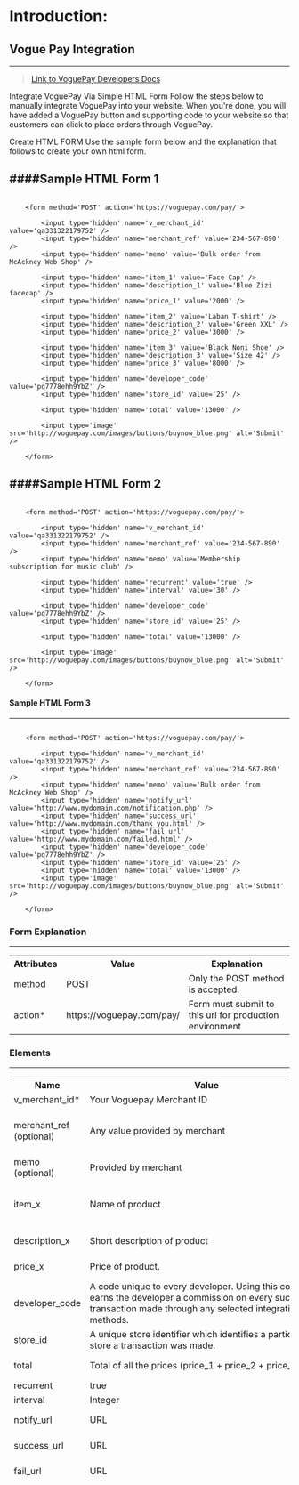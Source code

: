 # Introduction:

## Vogue Pay Integration
------------------------

> [Link to VoguePay Developers Docs](https://voguepay.com/developers "VoguePay's Homepage")



Integrate VoguePay Via Simple HTML Form
Follow the steps below to manually integrate VoguePay into your website. When you're done, you will have added a VoguePay button and supporting code to your website so that customers can click to place orders through VoguePay.

Create HTML FORM
Use the sample form below and the explanation that follows to create your own html form.

####Sample HTML Form 1
----------------------

```
    
    <form method='POST' action='https://voguepay.com/pay/'>
    
        <input type='hidden' name='v_merchant_id' value='qa331322179752' />
        <input type='hidden' name='merchant_ref' value='234-567-890' />
        <input type='hidden' name='memo' value='Bulk order from McAckney Web Shop' />
        
        <input type='hidden' name='item_1' value='Face Cap' />
        <input type='hidden' name='description_1' value='Blue Zizi facecap' />
        <input type='hidden' name='price_1' value='2000' />
        
        <input type='hidden' name='item_2' value='Laban T-shirt' />
        <input type='hidden' name='description_2' value='Green XXL' />
        <input type='hidden' name='price_2' value='3000' />
        
        <input type='hidden' name='item_3' value='Black Noni Shoe' />
        <input type='hidden' name='description_3' value='Size 42' />
        <input type='hidden' name='price_3' value='8000' />
        
        <input type='hidden' name='developer_code' value='pq7778ehh9YbZ' />
        <input type='hidden' name='store_id' value='25' />
        
        <input type='hidden' name='total' value='13000' />
        
        <input type='image' src='http://voguepay.com/images/buttons/buynow_blue.png' alt='Submit' />
    
    </form>
```




####Sample HTML Form 2
-----------------------

``` 

    <form method='POST' action='https://voguepay.com/pay/'>
    
        <input type='hidden' name='v_merchant_id' value='qa331322179752' />
        <input type='hidden' name='merchant_ref' value='234-567-890' />
        <input type='hidden' name='memo' value='Membership subscription for music club' />
        
        <input type='hidden' name='recurrent' value='true' />
        <input type='hidden' name='interval' value='30' />
        
        <input type='hidden' name='developer_code' value='pq7778ehh9YbZ' />
        <input type='hidden' name='store_id' value='25' />
        
        <input type='hidden' name='total' value='13000' />
        
        <input type='image' src='http://voguepay.com/images/buttons/buynow_blue.png' alt='Submit' />
        
    </form>
```


#### Sample HTML Form 3
-----------------------

``` 

    <form method='POST' action='https://voguepay.com/pay/'>
    
        <input type='hidden' name='v_merchant_id' value='qa331322179752' />
        <input type='hidden' name='merchant_ref' value='234-567-890' />
        <input type='hidden' name='memo' value='Bulk order from McAckney Web Shop' />
        <input type='hidden' name='notify_url' value='http://www.mydomain.com/notification.php' />
        <input type='hidden' name='success_url' value='http://www.mydomain.com/thank_you.html' />
        <input type='hidden' name='fail_url' value='http://www.mydomain.com/failed.html' />
        <input type='hidden' name='developer_code' value='pq7778ehh9YbZ' />
        <input type='hidden' name='store_id' value='25' />
        <input type='hidden' name='total' value='13000' />
        <input type='image' src='http://voguepay.com/images/buttons/buynow_blue.png' alt='Submit' />
        
    </form>
```
### Form Explanation
--------------------

<table class="table">
   <tbody>
     <tr>
     <th>Attributes</th><th>Value</th><th>Explanation</th></tr>
		<tr><td>
		method
		</td><td>POST</td><td>Only the POST method is accepted.</td>
		</tr><tr><td>
		action*</td><td>
		https://voguepay.com/pay/</td><td>
		Form must submit to this url for production environment</td></tr>
		</tbody>
</table>


### Elements
------------

<table class="table">
		<tbody>
            <tr><th>Name</th><th>Value</th><th>Explanation</th></tr>
            <tr><td>v_merchant_id<span class="red">*</span></td><td>Your Voguepay Merchant ID</td><td>Can be found on the top right hand side after you login.</td></tr>
            <tr><td>merchant_ref (optional)</td><td>Any value provided by merchant</td><td>This value will be returned with the confirmation results from the confirmation api. VoguePay doesnt need this value, it is used by the merchant to store any data he wishess to retrieve later with the transaction details.</td></tr>
            <tr><td>memo (optional)</td><td>Provided by merchant</td><td>The transaction summary that will show on your transaction history page when you login to VoguePay</td></tr>
            <tr><td>item_x</td><td>Name of product</td><td>The name of the product being purchased. x is a value starting from 1. If there are more than 1 products, you can have item_1, item_2, item_3... as shown in the Sample HTML Form. Each item_x has a corresponding description_x and price_x</td></tr>
            <tr><td>description_x</td><td>Short description of product</td><td>The short description of the product being purchased. x corresponds to the number in item_x.</td></tr>
            <tr><td>price_x</td><td>Price of product.</td><td>The price of the product being purchased. x corresponds to the number in item_x.</td></tr>
            <tr><td>developer_code</td><td>A code unique to every developer. Using  this code earns the developer a commission on every successful transaction made through any selected integration methods.</td><td>This optional field serves as a check for the form. Can be ommited. If included, will be used instead of the sum of all the prices.</td></tr>
            <tr><td>store_id</td><td>A unique store identifier which identifies a particular store a transaction was made.</td></tr>
            <tr><td>total</td><td>Total of all the prices (price_1 + price_2 + price_3...)</td><td>This optional field serves as a check for the form. Can be ommited. If included, will be used instead of the sum of all the prices.</td></tr>
            <tr><td>recurrent</td><td>true</td><td>Allows you to bill a customer repeatedly at a specified interval.</td></tr>
            <tr><td>interval</td><td>Integer</td><td>No of days between each recurrent billing if recurrent is set to true.</td></tr>
            <tr><td>notify_url</td><td>URL</td><td>Url to send payment notification to. If set, this will be used instead of the notification url on your account.</td></tr>
            <tr><td>success_url</td><td>URL</td><td>Url to send buyer back to if payment is successful. If set, this will be used instead of the Success Return URL on your account.</td></tr>
            <tr><td>fail_url</td><td>URL</td><td>Url to send buyer back to if payment is unsuccessful. If set, this will be used instead of the Failure Return URL on your account.</td></tr>
            <tr><td>Submit Image</td><td>http://voguepay.com/images/buttons/buynow_blue.png</td><td>The image to use for submit button. You are free to use any image. We recommend that you use one of the VoguePay buttons from the urls listed below:
    
            https://voguepay.com/images/buttons/buynow_blue.png
    
            https://voguepay.com/images/buttons/buynow_red.png
    
            https://voguepay.com/images/buttons/buynow_green.png
    
            https://voguepay.com/images/buttons/buynow_grey.png
    
            https://voguepay.com/images/buttons/addtocart_blue.png
    
            https://voguepay.com/images/buttons/addtocart_red.png
    
            https://voguepay.com/images/buttons/addtocart_green.png
    
            https://voguepay.com/images/buttons/addtocart_grey.png
    
            https://voguepay.com/images/buttons/checkout_blue.png
    
            https://voguepay.com/images/buttons/checkout_red.png
    
            https://voguepay.com/images/buttons/checkout_green.png
    
            https://voguepay.com/images/buttons/checkout_grey.png
    
            http://voguepay.com/images/buttons/donate_blue.png
    
            http://voguepay.com/images/buttons/donate_red.png
    
            http://voguepay.com/images/buttons/donate_green.png
    
            http://voguepay.com/images/buttons/donate_grey.png
    
            http://voguepay.com/images/buttons/subscribe_blue.png
    
            http://voguepay.com/images/buttons/subscribe_red.png
    
            http://voguepay.com/images/buttons/subscribe_green.png
    
            http://voguepay.com/images/buttons/subscribe_grey.png
    
            http://voguepay.com/images/buttons/make_payment_blue.png
    
            http://voguepay.com/images/buttons/make_payment_red.png
    
            http://voguepay.com/images/buttons/make_payment_green.png
    
            http://voguepay.com/images/buttons/make_payment_grey.png
    
            </td></tr>
		</tbody>
	</table>




# Notification/Order processing API
-------------------------------------

VoguePay sends a transaction id to the notification URL provided in your account for every transaction on that account.

*To recieve a transaction id on your success or failure URL, you must set Send Transaction ID to Success and Failure Return URL to **Yes** on your account preferences page.*


The transaction ID is sent as a HTTP POST variable (transaction_id) e.g:
If your notification URL is **http://mydomain.com/n.php**
then notification will be sent to : 

**http://mydomain.com/n.php**
You can retrieve it as a POST variable e.g ```$_POST['transaction_id']``` for PHP.

You can confirm the status and details of a transaction anytime using our REST(ful) API below:

**https://voguepay.com/**

The api accepts parameters as a GET request. Below is a sample api call.

**https://voguepay.com/?v_transaction_id=11111&type=json**

### Explanation
---------------

<table class="table">
		<tbody><tr><th>Variable</th><th>Acceptable Values</th><th>Default</th><th>Details</th></tr>
		<tr><td>v_transaction_id</td><td>transaction id</td><td></td><td>The transaction id of the transaction to be queried. See sample code below on how to get the transaction id.</td></tr>
		<tr><td>type</td><td>json</td><td>json</td><td>Format for the expected data</td></tr>
		</tbody></table>


Sample JSON Response

```

    {
        "merchant_id":"qa331322179752",
        "transaction_id":"11111",
        "email":"mii@mydomain.com",
        "total":500,
        "total_paid_by_buyer":"507.61",
        "total_credited_to_merchant":"495.00",
        "extra_charges_by_merchant":"0.00",
        "merchant_ref":"2f093e72",
        "memo":"1000 SMS units at &amp;#8358;1.20 each on www.bulksms.com",
        "status":"Approved",
        "date":"2012-01-09 18:56:23",
        "referrer":"http://www.afrisoft.net/viewinvoice.php?id=2012",
        "method":"Interswitch",
        "fund_maturity":"2012-01-11"
    }

```

> For XML Junkies Well I'm Sorry!! I'm Mr. JSON.




### Explanation of responses
----------------------------

<table class="table">
		<tbody>
            <tr><th>Response Key</th><th>Value</th></tr>
            <tr><td>merchant_id</td><td>Merchant ID Of The Seller</td></tr>
            <tr><td>transaction_id</td><td>Transaction ID of the transaction</td></tr>
            <tr><td>email</td><td>email address of buyer</td></tr>
            <tr><td>total</td><td>Total price of products being paid for</td></tr>
            <tr><td>total_paid_by_buyer</td><td>Total amount paid by buyer including any other charges</td></tr>
            <tr><td>total_credited_to_merchant</td><td>Total amount creditable to the merchant's wallet</td></tr>
            <tr><td>extra_charges_by_merchant</td><td>Extra charges placed on buyer by merchant such as taxes e.t.c</td></tr>
            <tr><td>merchant_ref</td><td>merchant_ref value sent with the html form by the merchant</td></tr>
            <tr><td>memo</td><td>Transaction memo that describes the transaction</td></tr>
            <tr><td>status</td><td>Approved or Pending or Failed or Disputed</td></tr>
            <tr><td>date</td><td>Date of transaction in the format <b>yyyy-mm-dd hh:ii:ss</b> e.g 2012-01-09 18:56:23</td></tr>
            <tr><td>referrer</td><td>The merchant page from which the transaction form was sent to VoguePay e.g http://www.afrisoft.net/viewinvoice.php?id=2012</td></tr>
            <tr><td>method</td><td>Method/gateway used for payment e.g Interswitch, voguePay e.t.c</td></tr>
            <tr><td>fund_maturity</td><td>The date that the merchant will be able to withdraw or spend the amount credited to his/her wallet as a result of this transaction</td></tr>
		</tbody>
</table>
		
		
	
			
		
# Test/Demo Accounts
-----------------------

While integrating VoguePay, you may need a test account. We have provided a simple solution to test your integration.

Use demo as your merchant ID in test environment.

Once **"demo"** is used as your merchant ID, you can use any email and password to make payment.

To simulate a Failed transaction, use **failed@anydomain.com** with any password to pay for the transaction e.g: **failed@ivoryserver.com** or *failed@trashmail.com*.

To simulate a successful transaction, use any email and any password to pay for the transaction. You may use your real email since a notification will be sent to the email address you use for the transaction.

The transaction ID will be sent to the notify_url parameter submitted by your form e.g:

```
<input type="hidden" name="notify_url" value="http://www.mydomain.com/notification.php" />
```

You may then call the notification/order processing API from there.


